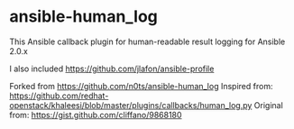 # ansible-human_log

This Ansible callback plugin for human-readable result logging for Ansible 2.0.x

I also included https://github.com/jlafon/ansible-profile

Forked from https://github.com/n0ts/ansible-human_log
Inspired from: https://github.com/redhat-openstack/khaleesi/blob/master/plugins/callbacks/human_log.py
Original from: https://gist.github.com/cliffano/9868180
